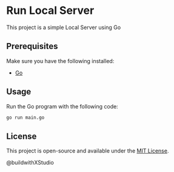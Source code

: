 # Run Local Server

This project is a simple Local Server using Go

## Prerequisites

Make sure you have the following installed:

- [Go](https://go.dev/dl/)

## Usage

Run the Go program with the following code:

```sh
go run main.go
```

## License

This project is open-source and available under the [MIT License](LICENSE).

@buildwithXStudio

